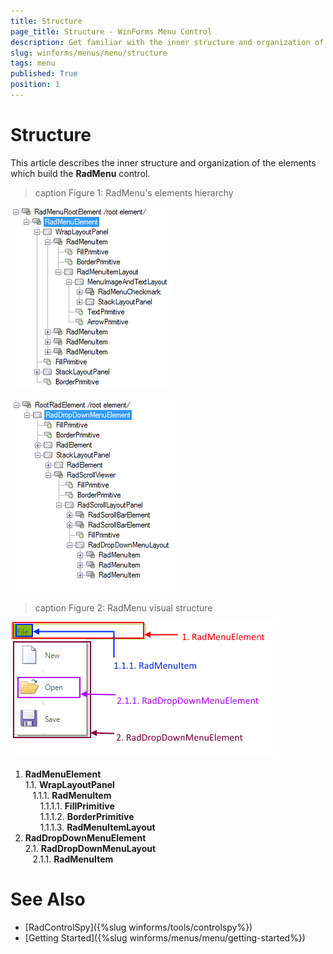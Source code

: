 ```yaml
---
title: Structure
page_title: Structure - WinForms Menu Control
description: Get familiar with the inner structure and organization of the elements which build the WinForms Menu.
slug: winforms/menus/menu/structure
tags: menu
published: True
position: 1 
---
```


# Structure

This article describes the inner structure and organization of the elements which build the **RadMenu** control.

>caption Figure 1: RadMenu's elements hierarchy

![menus-menu-structure 001](images/menus-menu-structure001.png)

![menus-menu-structure 003](images/menus-menu-structure003.png)
        
>caption Figure 2: RadMenu visual structure

![menus-menu-structure 002](images/menus-menu-structure002.png)

1. **RadMenuElement**    
	1\.1\. **WrapLayoutPanel**       
		&nbsp;&nbsp;&nbsp;1\.1\.1\. **RadMenuItem**          
							&nbsp;&nbsp;&nbsp;&nbsp;&nbsp;&nbsp;1\.1\.1\.1\. **FillPrimitive**       
							&nbsp;&nbsp;&nbsp;&nbsp;&nbsp;&nbsp;1\.1\.1\.2\. **BorderPrimitive**      
							&nbsp;&nbsp;&nbsp;&nbsp;&nbsp;&nbsp;1\.1\.1\.3\. **RadMenuItemLayout**   
2. **RadDropDownMenuElement**  
	2\.1\. **RadDropDownMenuLayout**   
		&nbsp;&nbsp;&nbsp;2\.1\.1\. **RadMenuItem**



# See Also

* [RadControlSpy]({%slug winforms/tools/controlspy%})
* [Getting Started]({%slug winforms/menus/menu/getting-started%})	
